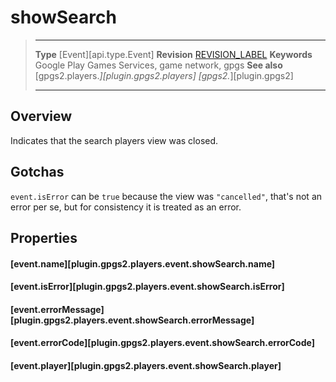 # showSearch

> --------------------- ------------------------------------------------------------------------------------------
> __Type__              [Event][api.type.Event]
> __Revision__          [REVISION_LABEL](REVISION_URL)
> __Keywords__          Google Play Games Services, game network, gpgs
> __See also__          [gpgs2.players.*][plugin.gpgs2.players]
>                       [gpgs2.*][plugin.gpgs2]
> --------------------- ------------------------------------------------------------------------------------------

## Overview

Indicates that the search players view was closed.

## Gotchas

`event.isError` can be `true` because the view was `"cancelled"`, that's not an error per se, but for consistency it is treated as an error.

## Properties

#### [event.name][plugin.gpgs2.players.event.showSearch.name]

#### [event.isError][plugin.gpgs2.players.event.showSearch.isError]

#### [event.errorMessage][plugin.gpgs2.players.event.showSearch.errorMessage]

#### [event.errorCode][plugin.gpgs2.players.event.showSearch.errorCode]

#### [event.player][plugin.gpgs2.players.event.showSearch.player]